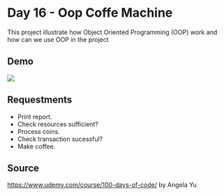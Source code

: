 # Day 16 - Oop Coffe Machine

This project illustrate how Object Oriented Programming (OOP) work and how can we use OOP in the project

## Demo

![](https://github.com/lenargasimov/100-days-of-python/blob/main/day16/coffee_machine.gif)

## Requestments

- Print report.
- Check resources sufficient?
- Process coins.
- Check transaction sucessful?
- Make coffee.

## Source

https://www.udemy.com/course/100-days-of-code/ by Angela Yu
